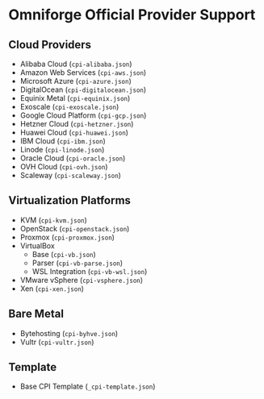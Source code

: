 # Omniforge Official Provider Support

## Cloud Providers
- Alibaba Cloud (`cpi-alibaba.json`)
- Amazon Web Services (`cpi-aws.json`)
- Microsoft Azure (`cpi-azure.json`)
- DigitalOcean (`cpi-digitalocean.json`)
- Equinix Metal (`cpi-equinix.json`)
- Exoscale (`cpi-exoscale.json`)
- Google Cloud Platform (`cpi-gcp.json`)
- Hetzner Cloud (`cpi-hetzner.json`)
- Huawei Cloud (`cpi-huawei.json`)
- IBM Cloud (`cpi-ibm.json`)
- Linode (`cpi-linode.json`)
- Oracle Cloud (`cpi-oracle.json`)
- OVH Cloud (`cpi-ovh.json`)
- Scaleway (`cpi-scaleway.json`)

## Virtualization Platforms
- KVM (`cpi-kvm.json`)
- OpenStack (`cpi-openstack.json`)
- Proxmox (`cpi-proxmox.json`)
- VirtualBox
  - Base (`cpi-vb.json`)
  - Parser (`cpi-vb-parse.json`)
  - WSL Integration (`cpi-vb-wsl.json`)
- VMware vSphere (`cpi-vsphere.json`)
- Xen (`cpi-xen.json`)

## Bare Metal
- Bytehosting (`cpi-byhve.json`)
- Vultr (`cpi-vultr.json`)

## Template
- Base CPI Template (`_cpi-template.json`)
